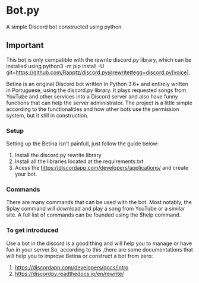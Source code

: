 # Bot.py
A simple Discord bot constructed using python.


## Important 
This bot is only compatible with the rewrite discord.py library, which can be installed using python3 -m pip install -U git+https://github.com/Rapptz/discord.py@rewrite#egg=discord.py[voice].

 
Betina is an original Discord bot written in Python 3.6+ and entirely written in Portuguese, using the discord.py library. It plays requested songs from YouTube and other services into a Discord server and also have funny functions that can help the server administrator. The project is a little simple according to the functionalities and how other bots use the permission system, but it still in construction.


### Setup
Setting up the Betina isn't painfull, just follow the guide below:
1. Install the discord.py rewrite library
2. Install all the libraries located at the requirements.txt
3. Acess the https://discordapp.com/developers/applications/ and create your bot.


### Commands
There are many commands that can be used with the bot. Most notably, the $play command will download and play a song from YouTube or a similar site. A full list of commands can be founded using the $help command.


### To get introduced 
Use a bot in the discord is a good thing and will help you to manage or have fun in your server.So, according to this ,there are some documentations that will help you to improve Betina or construct a bot from zero:
1. https://discordapp.com/developers/docs/intro
2. https://discordpy.readthedocs.io/en/rewrite/
